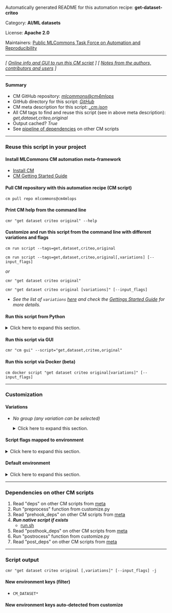 Automatically generated README for this automation recipe: **get-dataset-criteo**

Category: **AI/ML datasets**

License: **Apache 2.0**

Maintainers: [Public MLCommons Task Force on Automation and Reproducibility](https://github.com/mlcommons/ck/blob/master/docs/taskforce.md)

---
*[ [Online info and GUI to run this CM script](https://access.cknowledge.org/playground/?action=scripts&name=get-dataset-criteo,194a47d908714897) ] [ [Notes from the authors, contributors and users](README-extra.md) ]*

---
#### Summary

* CM GitHub repository: *[mlcommons@cm4mlops](https://github.com/mlcommons/cm4mlops/tree/dev)*
* GitHub directory for this script: *[GitHub](https://github.com/mlcommons/cm4mlops/tree/dev/script/get-dataset-criteo)*
* CM meta description for this script: *[_cm.json](_cm.json)*
* All CM tags to find and reuse this script (see in above meta description): *get,dataset,criteo,original*
* Output cached? *True*
* See [pipeline of dependencies](#dependencies-on-other-cm-scripts) on other CM scripts


---
### Reuse this script in your project

#### Install MLCommons CM automation meta-framework

* [Install CM](https://access.cknowledge.org/playground/?action=install)
* [CM Getting Started Guide](https://github.com/mlcommons/ck/blob/master/docs/getting-started.md)

#### Pull CM repository with this automation recipe (CM script)

```cm pull repo mlcommons@cm4mlops```

#### Print CM help from the command line

````cmr "get dataset criteo original" --help````

#### Customize and run this script from the command line with different variations and flags

`cm run script --tags=get,dataset,criteo,original`

`cm run script --tags=get,dataset,criteo,original[,variations] [--input_flags]`

*or*

`cmr "get dataset criteo original"`

`cmr "get dataset criteo original [variations]" [--input_flags]`


* *See the list of `variations` [here](#variations) and check the [Gettings Started Guide](https://github.com/mlcommons/ck/blob/dev/docs/getting-started.md) for more details.*

#### Run this script from Python

<details>
<summary>Click here to expand this section.</summary>

```python

import cmind

r = cmind.access({'action':'run'
                  'automation':'script',
                  'tags':'get,dataset,criteo,original'
                  'out':'con',
                  ...
                  (other input keys for this script)
                  ...
                 })

if r['return']>0:
    print (r['error'])

```

</details>


#### Run this script via GUI

```cmr "cm gui" --script="get,dataset,criteo,original"```

#### Run this script via Docker (beta)

`cm docker script "get dataset criteo original[variations]" [--input_flags]`

___
### Customization


#### Variations

  * *No group (any variation can be selected)*
    <details>
    <summary>Click here to expand this section.</summary>

    * `_backup`
      - Environment variables:
        - *CM_BACKUP_ZIPS*: `yes`
      - Workflow:
    * `_fake`
      - Environment variables:
        - *CM_CRITEO_FAKE*: `yes`
      - Workflow:

    </details>


#### Script flags mapped to environment
<details>
<summary>Click here to expand this section.</summary>

* `--criteo_path=value`  &rarr;  `CM_CRITEO_PATH=value`

**Above CLI flags can be used in the Python CM API as follows:**

```python
r=cm.access({... , "criteo_path":...}
```

</details>

#### Default environment

<details>
<summary>Click here to expand this section.</summary>

These keys can be updated via `--env.KEY=VALUE` or `env` dictionary in `@input.json` or using script flags.

* CM_BACKUP_ZIPS: `no`

</details>

___
### Dependencies on other CM scripts


  1. Read "deps" on other CM scripts from [meta](https://github.com/mlcommons/cm4mlops/tree/dev/script/get-dataset-criteo/_cm.json)
  1. Run "preprocess" function from customize.py
  1. Read "prehook_deps" on other CM scripts from [meta](https://github.com/mlcommons/cm4mlops/tree/dev/script/get-dataset-criteo/_cm.json)
  1. ***Run native script if exists***
     * [run.sh](https://github.com/mlcommons/cm4mlops/tree/dev/script/get-dataset-criteo/run.sh)
  1. Read "posthook_deps" on other CM scripts from [meta](https://github.com/mlcommons/cm4mlops/tree/dev/script/get-dataset-criteo/_cm.json)
  1. Run "postrocess" function from customize.py
  1. Read "post_deps" on other CM scripts from [meta](https://github.com/mlcommons/cm4mlops/tree/dev/script/get-dataset-criteo/_cm.json)

___
### Script output
`cmr "get dataset criteo original [,variations]" [--input_flags] -j`
#### New environment keys (filter)

* `CM_DATASET*`
#### New environment keys auto-detected from customize
